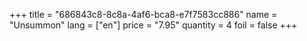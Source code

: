 +++
title = "686843c8-8c8a-4af6-bca8-e7f7583cc886"
name = "Unsummon"
lang = ["en"]
price = "7.95"
quantity = 4
foil = false
+++
